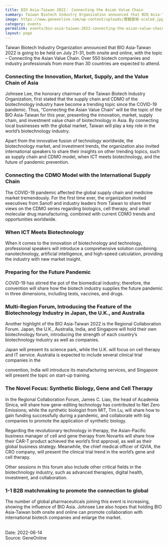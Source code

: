 ```yaml
---
title: BIO Asia-Taiwan 2022： Connecting the Asian Value Chain
summary: Taiwan Biotech Industry Organization announced that BIO Asia-Taiwan 2022 is going to be held on July 21-31, both onsite and online, with the topic – Connecting the Asian Value Chain. Over 550 biotech companies and industry professionals from more than 30 countries are expected to attend.
image: https://www.geneonline.com/wp-content/uploads/實體展場-scaled.jpg
category: events
permalink: events/bio-asia-taiwan-2022-connecting-the-asian-value-chain/
layout: page
---
```

Taiwan Biotech Industry Organization announced that BIO Asia-Taiwan 2022 is going to be held on July 21-31, both onsite and online, with the topic – Connecting the Asian Value Chain. Over 550 biotech companies and industry professionals from more than 30 countries are expected to attend.

### Connecting the Innovation, Market, Supply, and the Value Chain of Asia

Johnsee Lee, the honorary chairman of the Taiwan Biotech Industry Organization, first stated that the supply chain and CDMO of the biotechnology industry have become a trending topic since the COVID-19 pandemic. Thus, “Connecting the Asian Value Chain” will be the topic of the BIO Asia-Taiwan for this year, presenting the innovation, market, supply chain, and investment value chain of biotechnology in Asia. By connecting local businesses with the global market, Taiwan will play a key role in the world’s biotechnology industry.

Apart from the innovative fusion of technology worldwide, the biotechnology market, and investment trends, the organization also invited international speakers to share their insights on other trending topics, such as supply chain and CDMO model, when ICT meets biotechnology, and the future of pandemic prevention.

 

### Connecting the CDMO Model with the International Supply Chain
 
The COVID-19 pandemic affected the global supply chain and medicine market tremendously. For the first time ever, the organization invited executives from Sanofi and industry leaders from Taiwan to share their views on the CDMO series regarding biologics, cell therapy, and small molecular drug manufacturing, combined with current CDMO trends and opportunities worldwide.

### When ICT Meets Biotechnology
 
When it comes to the innovation of biotechnology and technology, professional speakers will introduce a comprehensive solution combining nanotechnology, artificial intelligence, and high-speed calculation, providing the industry with new market insight.

### Preparing for the Future Pandemic
 
COVID-19 has stirred the pot of the biomedical industry; therefore, the convention will share how the biotech industry supplies the future pandemic in three dimensions, including tests, vaccines, and drugs.

### Multi-Region Forum, Introducing the Feature of the Biotechnology Industry in Japan, the U.K., and Australia
 
Another highlight of the BIO Asia-Taiwan 2022 is the Regional Collaboration Forum. Japan, the U.K., Australia, India, and Singapore will hold their own biotechnology forum, introducing the strength of each country’s biotechnology industry as well as companies.

Japan will present its science park, while the U.K. will focus on cell therapy and IT service. Australia is expected to include several clinical trial companies in the

convention, India will introduce its manufacturing services, and Singapore will present the topic on start-up training.

### The Novel Focus: Synthetic Biology, Gene and Cell Therapy
 
In the Regional Collaboration Forum, James C. Liao, the head of Academia Sinica, will share how gene-editing technology has contributed to Net Zero Emissions; while the synthetic biologist from MIT, Tim Lu, will share how to gain funding successfully during a pandemic, and collaborate with big companies to promote the application of synthetic biology.

Regarding the revolutionary technology in therapy, the Asian-Pacific business manager of cell and gene therapy from Novartis will share how their CAR-T product achieved the world’s first approval, as well as their global business strategy. Meanwhile, the chief medical officer of IQVIA, the CRO company, will present the clinical trial trend in the world’s gene and cell therapy.

Other sessions in this forum also include other critical fields in the biotechnology industry, such as advanced therapies, digital health, investment, and collaboration.

### 1-1 B2B matchmaking to promote the connection to global

The number of global pharmaceuticals joining this event is increasing, showing the influence of BIO Asia. Johnsee Lee also hopes that holding BIO Asia-Taiwan both onsite and online can promote collaboration with international biotech companies and enlarge the market.

<br/>
Date: 2022-06-14
<br/>
Source: GeneOnline
